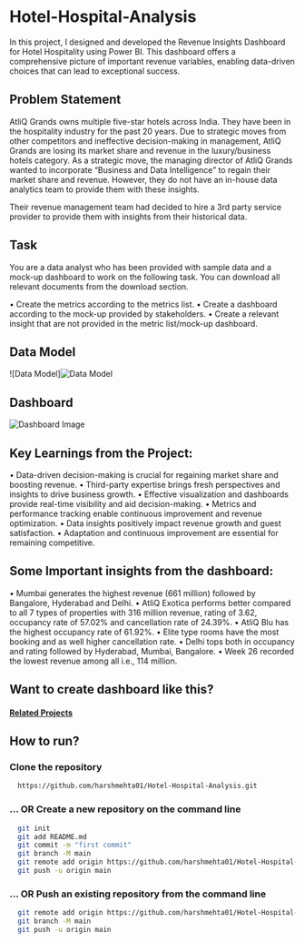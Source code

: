 # Hotel-Hospital-Analysis
In this project, I designed and developed the Revenue Insights Dashboard for Hotel Hospitality using Power BI. This dashboard offers a comprehensive picture of important revenue variables, enabling data-driven choices that can lead to exceptional success.

## Problem Statement
AtliQ Grands owns multiple five-star hotels across India. They have been in the hospitality industry for the past 20 years. Due to strategic moves from other competitors and ineffective decision-making in management, AtliQ Grands are losing its market share and revenue in the luxury/business hotels category. As a strategic move, the managing director of AtliQ Grands wanted to incorporate “Business and Data Intelligence” to regain their market share and revenue. However, they do not have an in-house data analytics team to provide them with these insights.

Their revenue management team had decided to hire a 3rd party service provider to provide them with insights from their historical data.

## Task
You are a data analyst who has been provided with sample data and a mock-up dashboard to work on the following task. You can download all relevant documents from the download section.

•	Create the metrics according to the metrics list. 
•	Create a dashboard according to the mock-up provided by stakeholders.
•	Create a relevant insight that are not provided in the metric list/mock-up dashboard.

## Data Model
![Data Model]![Data Model](https://github.com/harshmehta01/Hotel-Hospital-Analysis/assets/97782632/c1968c32-30a7-443d-bd13-9f4db16bd6f7)

## Dashboard
![Dashboard Image](https://github.com/harshmehta01/Hotel-Hospital-Analysis/assets/97782632/50334b3f-47a8-472f-af97-4873c8d75cbe)

## Key Learnings from the Project:
•	Data-driven decision-making is crucial for regaining market share and boosting revenue.
•	Third-party expertise brings fresh perspectives and insights to drive business growth.
•	Effective visualization and dashboards provide real-time visibility and aid decision-making.
•	Metrics and performance tracking enable continuous improvement and revenue optimization.
•	Data insights positively impact revenue growth and guest satisfaction.
•	Adaptation and continuous improvement are essential for remaining competitive.

## Some Important insights from the dashboard:
•	Mumbai generates the highest revenue (661 million) followed by Bangalore, Hyderabad and Delhi.
•	AtliQ Exotica performs better compared to all 7 types of properties with 316 million revenue, rating of 3.62, occupancy rate of 57.02% and cancellation rate of 24.39%.
•	AtliQ Blu has the highest occupancy rate of 61.92%.
•	Elite type rooms have the most booking and as well higher cancellation rate.
•	Delhi tops both in occupancy and rating followed by Hyderabad, Mumbai, Bangalore.
•	Week 26 recorded the lowest revenue among all i.e., 114 million.

## Want to create dashboard like this?
#### [Related Projects](https://codebasics.io/resources)

## How to run?
### Clone the repository
```bash
  https://github.com/harshmehta01/Hotel-Hospital-Analysis.git
```
### ... OR Create a new repository on the command line
```bash
  git init
  git add README.md
  git commit -m "first commit"
  git branch -M main
  git remote add origin https://github.com/harshmehta01/Hotel-Hospital-Analysis.git
  git push -u origin main
```
### ... OR Push an existing repository from the command line
```bash
  git remote add origin https://github.com/harshmehta01/Hotel-Hospital-Analysis.git
  git branch -M main
  git push -u origin main
```
